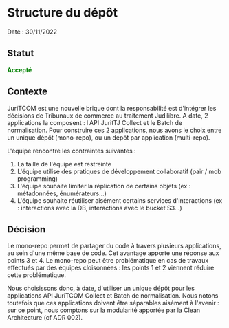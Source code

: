 # Structure du dépôt

Date : 30/11/2022

## Statut

**<span style="color:green">Accepté</span>**

## Contexte

JuriTCOM est une nouvelle brique dont la responsabilité est d'intégrer les décisions de Tribunaux de commerce au traitement Judilibre. 
A date, 2 applications la composent : l'API JuritTJ Collect et le Batch de normalisation. Pour construire ces 2 applications, nous avons le choix entre un unique dépôt (mono-repo), ou un dépôt par application (multi-repo). 

L'équipe rencontre les contraintes suivantes : 
1. La taille de l'équipe est restreinte 
2. L'équipe utilise des pratiques de développement collaboratif (pair / mob programming)
3. L'équipe souhaite limiter la réplication de certains objets (ex : métadonnées, énumérateurs...)
4. L'équipe souhaite réutiliser aisément certains services d'interactions (ex : interactions avec la DB, interactions avec le bucket S3...)

## Décision
Le mono-repo permet de partager du code à travers plusieurs applications, au sein d'une même base de code. Cet avantage apporte une réponse aux points 3 et 4. 
Le mono-repo peut être problématique en cas de travaux effectués par des équipes cloisonnées : les points 1 et 2 viennent réduire cette problématique. 

Nous choisissons donc, à date, d'utiliser un unique dépôt pour les applications API JuriTCOM Collect et Batch de normalisation. Nous notons toutefois que ces applications doivent être séparables aisément à l'avenir : sur ce point, nous comptons sur la modularité apportée par la Clean Architecture (cf ADR 002). 
